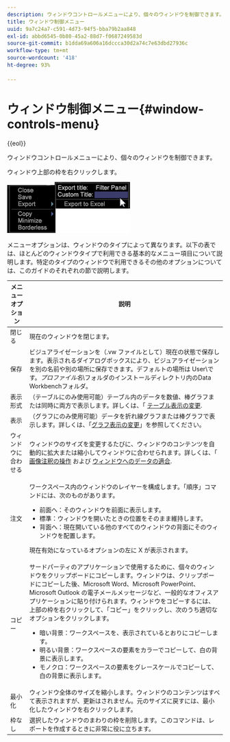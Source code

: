 ```yaml
---
description: ウィンドウコントロールメニューにより、個々のウィンドウを制御できます。
title: ウィンドウ制御メニュー
uuid: 9a7c24a7-c591-4d73-94f5-bba79b2aa848
exl-id: abbd6545-0b80-45a2-88d7-f0687249583d
source-git-commit: b1dda69a606a16dccca30d2a74c7e63dbd27936c
workflow-type: tm+mt
source-wordcount: '418'
ht-degree: 93%

---
```


# ウィンドウ制御メニュー{#window-controls-menu}

{{eol}}

ウィンドウコントロールメニューにより、個々のウィンドウを制御できます。

ウィンドウ上部の枠を右クリックします。

![](assets/mnu_window_TitleBar.png)

メニューオプションは、ウィンドウのタイプによって異なります。以下の表では、ほとんどのウィンドウタイプで利用できる基本的なメニュー項目について説明します。特定のタイプのウィンドウで利用できるその他のオプションについては、このガイドのそれぞれの節で説明します。

<table id="table_13ADF7B7E50E44D890768A5F9BAC8D06"> 
 <thead> 
  <tr> 
   <th colname="col1" class="entry"> メニューオプション </th> 
   <th colname="col2" class="entry"> 説明 </th> 
  </tr> 
 </thead>
 <tbody> 
  <tr> 
   <td colname="col1"> 閉じる </td> 
   <td colname="col2"> 現在のウィンドウを閉じます。 </td> 
  </tr> 
  <tr> 
   <td colname="col1"> 保存 </td> 
   <td colname="col2">ビジュアライゼーションを（<span class="filepath">.vw</span> ファイルとして）現在の状態で保存します。表示されるダイアログボックスにより、ビジュアライゼーションを別の名前や別の場所に保存できます。デフォルトの場所は User\です。<i>プロファイル名</i>\フォルダのインストールディレクトリ内のData Workbenchフォルダ。 </td> 
  </tr> 
  <tr> 
   <td colname="col1"> 表示形式 </td> 
   <td colname="col2">（テーブルにのみ使用可能）テーブル内のデータを数値、棒グラフまたは同時に両方で表示します。詳しくは、「 <a href="../../../home/c-get-started/c-analysis-vis/c-tables/c-chg-tbl-disp.md#concept-c515caeefce9495f88873a10dc112770"> テーブル表示の変更</a>. </td> 
  </tr> 
  <tr> 
   <td colname="col1"> 表示 </td> 
   <td colname="col2">（グラフにのみ使用可能）データを折れ線グラフまたは棒グラフで表示します。詳しくは、「<a href="../../../home/c-get-started/c-analysis-vis/c-graphs/c-chg-graph-disp.md#concept-eaba669d90f64cfa872f1397205fe2f7">グラフ表示の変更</a>」を参照してください。 </td> 
  </tr> 
  <tr> 
   <td colname="col1"> ウィンドウに合わせる </td> 
   <td colname="col2">ウィンドウのサイズを変更するたびに、ウィンドウのコンテンツを自動的に拡大または縮小してウィンドウに合わせられます。詳しくは、「 <a href="../../../home/c-get-started/c-analysis-vis/c-annots/c-image-annots.md#concept-02081ed7d91c4fdcb8fc863f2a51c962"> 画像注釈の操作</a> および <a href="../../../home/c-get-started/c-analysis-vis/c-tables/c-fit-data-win.md#concept-b812b1171fc240d9a4cf6d6d57f621a6"> ウィンドウへのデータの適合</a>. </td> 
  </tr> 
  <tr> 
   <td colname="col1"> 注文 </td> 
   <td colname="col2"> <p>ワークスペース内のウィンドウのレイヤーを構成します。「順序」コマンドには、次のものがあります。 
     <ul id="ul_90391B26719040AE8E0F80FE33B106FD"> 
      <li id="li_D1B38998C8CC452D8B642132B94F92F7">前面へ：そのウィンドウを前面に表示します。 </li> 
      <li id="li_71EEC709AA734924AE8740313031DF6E">標準：ウィンドウを開いたときの位置をそのまま維持します。 </li> 
      <li id="li_B6489677FF5540E4BD854EE1CE504CCA">背面へ：現在開いている他のすべてのウィンドウの背面にそのウィンドウを配置します。 </li> 
     </ul> </p> <p>現在有効になっているオプションの左に X が表示されます。 </p> </td> 
  </tr> 
  <tr> 
   <td colname="col1"> コピー </td> 
   <td colname="col2">サードパーティのアプリケーションで使用するために、個々のウィンドウをクリップボードにコピーします。ウィンドウは、クリップボードにコピーした後、Microsoft Word、Microsoft PowerPoint、Microsoft Outlook の電子メールメッセージなど、一般的なオフィスアプリケーションに貼り付けられます。ウィンドウをコピーするには、上部の枠を右クリックして、「<span class="uicontrol">コピー</span>」をクリックし、次のうち適切なオプションをクリックします。 
    <ul id="ul_ECCD6A70729E40998C64714E01504995"> 
     <li id="li_21D375DAE7BC4F449C8A3225296A6D26">暗い背景：ワークスペースを、表示されているとおりにコピーします。 </li> 
     <li id="li_1B08C688678F42948E0952EEE0BF2B30">明るい背景：ワークスペースの要素をカラーでコピーして、白の背景に表示します。 </li> 
     <li id="li_86F497A2275C43B5835DEDD0A4BF76E8">モノクロ：ワークスペースの要素をグレースケールでコピーして、白の背景に表示します。 </li> 
    </ul> </td> 
  </tr> 
  <tr> 
   <td colname="col1"> 最小化 </td> 
   <td colname="col2"> ウィンドウ全体のサイズを縮小します。ウィンドウのコンテンツはすべて表示されますが、更新はされません。元のサイズに戻すには、最小化したウィンドウを右クリックします。 </td> 
  </tr> 
  <tr> 
   <td colname="col1"> 枠なし </td> 
   <td colname="col2"> 選択したウィンドウのまわりの枠を削除します。このコマンドは、レポートを作成するときに非常に役に立ちます。 </td> 
  </tr> 
 </tbody> 
</table>
